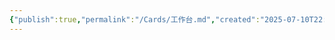 ```yaml
---
{"publish":true,"permalink":"/Cards/工作台.md","created":"2025-07-10T22:11:33.482+08:00","modified":"2025-07-12T11:17:36.722+08:00","published":"2025-07-12T11:17:36.722+08:00","cssclasses":""}
---
```



